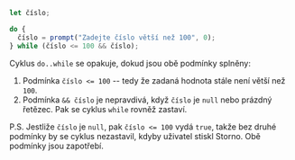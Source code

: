 
```js run demo
let číslo;

do {
  číslo = prompt("Zadejte číslo větší než 100", 0);
} while (číslo <= 100 && číslo);
```

Cyklus `do..while` se opakuje, dokud jsou obě podmínky splněny:

1. Podmínka `číslo <= 100` -- tedy že zadaná hodnota stále není větší než `100`.
2. Podmínka `&& číslo` je nepravdivá, když `číslo` je `null` nebo prázdný řetězec. Pak se cyklus `while` rovněž zastaví.

P.S. Jestliže `číslo` je `null`, pak `číslo <= 100` vydá `true`, takže bez druhé podmínky by se cyklus nezastavil, kdyby uživatel stiskl Storno. Obě podmínky jsou zapotřebí.
